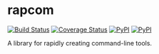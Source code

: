 # rapcom
[![Build Status](https://travis-ci.org/containenv/rapcom.svg?branch=development)](https://travis-ci.org/containenv/rapcom) [![Coverage Status](https://coveralls.io/repos/github/containenv/rapcom/badge.svg?branch=development)](https://coveralls.io/github/containenv/rapcom?branch=development) [![PyPI](https://img.shields.io/pypi/v/rapcom.svg)](https://pypi.python.org/pypi/rapcom/) [![PyPI](https://img.shields.io/pypi/pyversions/rapcom.svg)](https://pypi.python.org/pypi/rapcom/)

A library for rapidly creating command-line tools.
